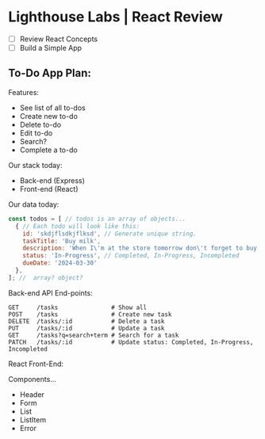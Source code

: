 # Lighthouse Labs | React Review

* [ ] Review React Concepts
* [ ] Build a Simple App

## To-Do App Plan:

Features:
* See list of all to-dos
* Create new to-do
* Delete to-do
* Edit to-do
* Search?
* Complete a to-do

Our stack today:
* Back-end (Express)
* Front-end (React)

Our data today:

```js
const todos = [ // todos is an array of objects...
  { // Each todo will look like this:
    id: 'skdjflsdkjflksd', // Generate unique string.
    taskTitle: 'Buy milk',
    description: 'When I\'m at the store tomorrow don\'t forget to buy 1% milk.',
    status: 'In-Progress', // Completed, In-Progress, Incompleted
    dueDate: '2024-03-30'
  },
]; //  array? object?
```

Back-end API End-points:

```
GET     /tasks               # Show all
POST    /tasks               # Create new task
DELETE  /tasks/:id           # Delete a task
PUT     /tasks/:id           # Update a task
GET     /tasks?q=search+term # Search for a task
PATCH   /tasks/:id           # Update status: Completed, In-Progress, Incompleted
```

React Front-End:

Components...
* Header
* Form
* List
* ListItem
* Error
